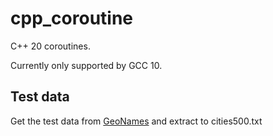 # cpp_coroutine
 C++ 20 coroutines.

Currently only supported by GCC 10.


 ## Test data
 Get the test data from
 [GeoNames](http://download.geonames.org/export/dump/cities500.zip)
 and extract to cities500.txt

